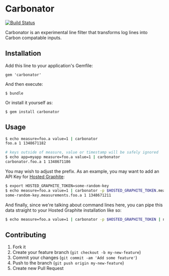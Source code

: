 # Carbonator

[![Build Status](https://secure.travis-ci.org/gorsuch/carbonator.png)](http://travis-ci.org/gorsuch/carbonator)

Carbonator is an experimental line filter that transforms log lines into Carbon compatable inputs.

## Installation

Add this line to your application's Gemfile:

    gem 'carbonator'

And then execute:

    $ bundle

Or install it yourself as:

    $ gem install carbonator

## Usage

```bash
$ echo measure=foo.a value=1 | carbonator
foo.a 1 1348671182

# keys outside of measure, value or timestamp will be safely ignored
$ echo app=myapp measure=foo.a value=1 | carbonator
carbonator.foo.a 1 1348671186
```

You may wish to adjust the prefix.  As an example, you may want to add an API Key for [Hosted Graphite](http://hostedgraphite.com/):

```bash
$ export HOSTED_GRAPHITE_TOKEN=some-random-key
$ echo measure=foo.a value=1 | carbonator -p $HOSTED_GRAPHITE_TOKEN.measurements
some-random-key.measurements.foo.a 1 1348671211
```

And finally, since we're talking about command lines here, you can pipe this data straight to your Hosted Graphite installation like so:

```bash
$ echo measure=foo.a value=1 | carbonator -p $HOSTED_GRAPHITE_TOKEN | nc carbon.hostedgraphite.com 2003
```

## Contributing

1. Fork it
2. Create your feature branch (`git checkout -b my-new-feature`)
3. Commit your changes (`git commit -am 'Add some feature'`)
4. Push to the branch (`git push origin my-new-feature`)
5. Create new Pull Request

